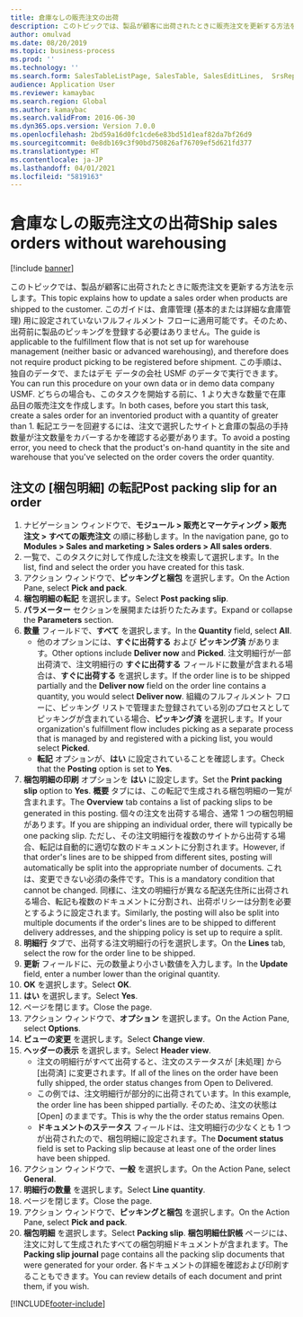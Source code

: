 ```yaml
---
title: 倉庫なしの販売注文の出荷
description: このトピックでは、製品が顧客に出荷されたときに販売注文を更新する方法を示します。
author: omulvad
ms.date: 08/20/2019
ms.topic: business-process
ms.prod: ''
ms.technology: ''
ms.search.form: SalesTableListPage, SalesTable, SalesEditLines,  SrsReportViewerForm, SalesTableLineQuantity, CustPackingSlipJournal
audience: Application User
ms.reviewer: kamaybac
ms.search.region: Global
ms.author: kamaybac
ms.search.validFrom: 2016-06-30
ms.dyn365.ops.version: Version 7.0.0
ms.openlocfilehash: 2bd59a16d0fc1cde6e83bd51d1eaf82da7bf26d9
ms.sourcegitcommit: 0e8db169c3f90bd750826af76709ef5d621fd377
ms.translationtype: HT
ms.contentlocale: ja-JP
ms.lasthandoff: 04/01/2021
ms.locfileid: "5819163"
---
```

# <a name="ship-sales-orders-without-warehousing"></a><span data-ttu-id="21937-103">倉庫なしの販売注文の出荷</span><span class="sxs-lookup"><span data-stu-id="21937-103">Ship sales orders without warehousing</span></span>

[!include [banner](../../includes/banner.md)]

<span data-ttu-id="21937-104">このトピックでは、製品が顧客に出荷されたときに販売注文を更新する方法を示します。</span><span class="sxs-lookup"><span data-stu-id="21937-104">This topic explains how to update a sales order when products are shipped to the customer.</span></span> <span data-ttu-id="21937-105">このガイドは、倉庫管理 (基本的または詳細な倉庫管理) 用に設定されていないフルフィルメント フローに適用可能です。そのため、出荷前に製品のピッキングを登録する必要はありません。</span><span class="sxs-lookup"><span data-stu-id="21937-105">The guide is applicable to the fulfillment flow that is not set up for warehouse management (neither basic or advanced warehousing), and therefore does not require product picking to be registered before shipment.</span></span> <span data-ttu-id="21937-106">この手順は、独自のデータで、またはデモ データの会社 USMF のデータで実行できます。</span><span class="sxs-lookup"><span data-stu-id="21937-106">You can run this procedure on your own data or in demo data company USMF.</span></span> <span data-ttu-id="21937-107">どちらの場合も、このタスクを開始する前に、1 より大きな数量で在庫品目の販売注文を作成します。</span><span class="sxs-lookup"><span data-stu-id="21937-107">In both cases, before you start this task, create a sales order for an inventoried product with a quantity of greater than 1.</span></span> <span data-ttu-id="21937-108">転記エラーを回避するには、注文で選択したサイトと倉庫の製品の手持数量が注文数量をカバーするかを確認する必要があります。</span><span class="sxs-lookup"><span data-stu-id="21937-108">To avoid a posting error, you need to check that the product's on-hand quantity in the site and warehouse that you've selected on the order covers the order quantity.</span></span>

## <a name="post-packing-slip-for-an-order"></a><span data-ttu-id="21937-109">注文の [梱包明細] の転記</span><span class="sxs-lookup"><span data-stu-id="21937-109">Post packing slip for an order</span></span>
1. <span data-ttu-id="21937-110">ナビゲーション ウィンドウで、**モジュール > 販売とマーケティング > 販売注文 > すべての販売注文** の順に移動します。</span><span class="sxs-lookup"><span data-stu-id="21937-110">In the navigation pane, go to **Modules > Sales and marketing > Sales orders > All sales orders**.</span></span>
2. <span data-ttu-id="21937-111">一覧で、このタスクに対して作成した注文を検索して選択します。</span><span class="sxs-lookup"><span data-stu-id="21937-111">In the list, find and select the order you have created for this task.</span></span>
3. <span data-ttu-id="21937-112">アクション ウィンドウで、**ピッキングと梱包** を選択します。</span><span class="sxs-lookup"><span data-stu-id="21937-112">On the Action Pane, select **Pick and pack**.</span></span>
4. <span data-ttu-id="21937-113">**梱包明細の転記** を選択します。</span><span class="sxs-lookup"><span data-stu-id="21937-113">Select **Post packing slip**.</span></span>
5. <span data-ttu-id="21937-114">**パラメーター** セクションを展開または折りたたみます。</span><span class="sxs-lookup"><span data-stu-id="21937-114">Expand or collapse the **Parameters** section.</span></span>
6. <span data-ttu-id="21937-115">**数量** フィールドで、**すべて** を選択します。</span><span class="sxs-lookup"><span data-stu-id="21937-115">In the **Quantity** field, select **All**.</span></span>
    - <span data-ttu-id="21937-116">他のオプションには、**すぐに出荷する** および **ピッキング済** があります。</span><span class="sxs-lookup"><span data-stu-id="21937-116">Other options include **Deliver now** and **Picked**.</span></span> <span data-ttu-id="21937-117">注文明細行が一部出荷済で、注文明細行の **すぐに出荷する** フィールドに数量が含まれる場合は、**すぐに出荷する** を選択します。</span><span class="sxs-lookup"><span data-stu-id="21937-117">If the order line is to be shipped partially and the **Deliver now** field on the order line contains a quantity, you would select **Deliver now**.</span></span> <span data-ttu-id="21937-118">組織のフルフィルメント フローに、ピッキング リストで管理また登録されている別のプロセスとしてピッキングが含まれている場合、**ピッキング済** を選択します。</span><span class="sxs-lookup"><span data-stu-id="21937-118">If your organization's fulfillment flow includes picking as a separate process that is managed by and registered with a picking list, you would select **Picked**.</span></span>  
    - <span data-ttu-id="21937-119">**転記** オプションが、**はい** に設定されていることを確認します。</span><span class="sxs-lookup"><span data-stu-id="21937-119">Check that the **Posting** option is set to **Yes**.</span></span>  
7. <span data-ttu-id="21937-120">**梱包明細の印刷** オプションを **はい** に設定します。</span><span class="sxs-lookup"><span data-stu-id="21937-120">Set the **Print packing slip** option to **Yes**.</span></span> <span data-ttu-id="21937-121">**概要** タブには、この転記で生成される梱包明細の一覧が含まれます。</span><span class="sxs-lookup"><span data-stu-id="21937-121">The **Overview** tab contains a list of packing slips to be generated in this posting.</span></span> <span data-ttu-id="21937-122">個々の注文を出荷する場合、通常 1 つの梱包明細があります。</span><span class="sxs-lookup"><span data-stu-id="21937-122">If you are shipping an individual order, there will typically be one packing slip.</span></span> <span data-ttu-id="21937-123">ただし、その注文明細行を複数のサイトから出荷する場合、転記は自動的に適切な数のドキュメントに分割されます。</span><span class="sxs-lookup"><span data-stu-id="21937-123">However, if that order's lines are to be shipped from different sites, posting will automatically be split into the appropriate number of documents.</span></span> <span data-ttu-id="21937-124">これは、変更できない必須の条件です。</span><span class="sxs-lookup"><span data-stu-id="21937-124">This is a mandatory condition that cannot be changed.</span></span> <span data-ttu-id="21937-125">同様に、注文の明細行が異なる配送先住所に出荷される場合、転記も複数のドキュメントに分割され、出荷ポリシーは分割を必要とするように設定されます。</span><span class="sxs-lookup"><span data-stu-id="21937-125">Similarly, the posting will also be split into multiple documents if the order's lines are to be shipped to different delivery addresses, and the shipping policy is set up to require a split.</span></span>  
8. <span data-ttu-id="21937-126">**明細行** タブで、出荷する注文明細行の行を選択します。</span><span class="sxs-lookup"><span data-stu-id="21937-126">On the **Lines** tab, select the row for the order line to be shipped.</span></span>
9. <span data-ttu-id="21937-127">**更新** フィールドに、元の数量より小さい数値を入力します。</span><span class="sxs-lookup"><span data-stu-id="21937-127">In the **Update** field, enter a number lower than the original quantity.</span></span>
10. <span data-ttu-id="21937-128">**OK** を選択します。</span><span class="sxs-lookup"><span data-stu-id="21937-128">Select **OK**.</span></span>
11. <span data-ttu-id="21937-129">**はい** を選択します。</span><span class="sxs-lookup"><span data-stu-id="21937-129">Select **Yes**.</span></span>
12. <span data-ttu-id="21937-130">ページを閉じます。</span><span class="sxs-lookup"><span data-stu-id="21937-130">Close the page.</span></span>
13. <span data-ttu-id="21937-131">アクション ウィンドウで、**オプション** を選択します。</span><span class="sxs-lookup"><span data-stu-id="21937-131">On the Action Pane, select **Options**.</span></span>
14. <span data-ttu-id="21937-132">**ビューの変更** を選択します。</span><span class="sxs-lookup"><span data-stu-id="21937-132">Select **Change view**.</span></span>
15. <span data-ttu-id="21937-133">**ヘッダーの表示** を選択します。</span><span class="sxs-lookup"><span data-stu-id="21937-133">Select **Header view**.</span></span>
    - <span data-ttu-id="21937-134">注文の明細行がすべて出荷すると、注文のステータスが [未処理] から [出荷済] に変更されます。</span><span class="sxs-lookup"><span data-stu-id="21937-134">If all of the lines on the order have been fully shipped, the order status changes from Open to Delivered.</span></span>  
    - <span data-ttu-id="21937-135">この例では、注文明細行が部分的に出荷されています。</span><span class="sxs-lookup"><span data-stu-id="21937-135">In this example, the order line has been shipped partially.</span></span> <span data-ttu-id="21937-136">そのため、注文の状態は [Open] のままです。</span><span class="sxs-lookup"><span data-stu-id="21937-136">This is why the the order status remains Open.</span></span>     
    - <span data-ttu-id="21937-137">**ドキュメントのステータス** フィールドは、注文明細行の少なくとも 1 つが出荷されたので、梱包明細に設定されます。</span><span class="sxs-lookup"><span data-stu-id="21937-137">The **Document status** field is set to Packing slip because at least one of the order lines have been shipped.</span></span>  
16. <span data-ttu-id="21937-138">アクション ウィンドウで、**一般** を選択します。</span><span class="sxs-lookup"><span data-stu-id="21937-138">On the Action Pane, select **General**.</span></span>
17. <span data-ttu-id="21937-139">**明細行の数量** を選択します。</span><span class="sxs-lookup"><span data-stu-id="21937-139">Select **Line quantity**.</span></span>
18. <span data-ttu-id="21937-140">ページを閉じます。</span><span class="sxs-lookup"><span data-stu-id="21937-140">Close the page.</span></span>
19. <span data-ttu-id="21937-141">アクション ウィンドウで、**ピッキングと梱包** を選択します。</span><span class="sxs-lookup"><span data-stu-id="21937-141">On the Action Pane, select **Pick and pack**.</span></span>
20. <span data-ttu-id="21937-142">**梱包明細** を選択します。</span><span class="sxs-lookup"><span data-stu-id="21937-142">Select **Packing slip**.</span></span> <span data-ttu-id="21937-143">**梱包明細仕訳帳** ページには、注文に対して生成されたすべての梱包明細ドキュメントが含まれます。</span><span class="sxs-lookup"><span data-stu-id="21937-143">The **Packing slip journal** page contains all the packing slip documents that were generated for your order.</span></span> <span data-ttu-id="21937-144">各ドキュメントの詳細を確認および印刷することもできます。</span><span class="sxs-lookup"><span data-stu-id="21937-144">You can review details of each document and print them, if you wish.</span></span>  



[!INCLUDE[footer-include](../../../includes/footer-banner.md)]